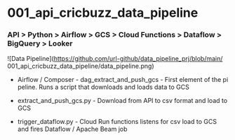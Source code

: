 # 001_api_cricbuzz_data_pipeline

### API > Python > Airflow > GCS > Cloud Functions > Dataflow > BigQuery > Looker

![Data Pipeline](https://github.com/url-github/data_pipeline_prj/blob/main/ 001_api_cricbuzz_data_pipeline/data_pipeline.png)

* Airflow / Composer - dag_extract_and_push_gcs - First element of the pi
peline. Runs a script that downloads and loads data to GCS

* extract_and_push_gcs.py - Download from API to csv format and load to GCS

* trigger_dataflow.py - Cloud Run functions listens for csv load to GCS and fires Dataflow / Apache Beam job


